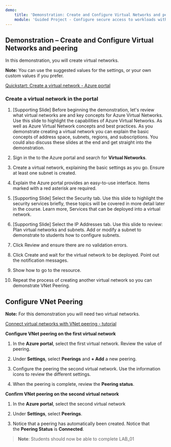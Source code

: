 ```yaml
---
demo:
    title: 'Demonstration: Create and Configure Virtual Networks and peering'
    module: 'Guided Project - Configure secure access to workloads with Azure virtual networking services'
---
```

## Demonstration – Create and Configure Virtual Networks and peering


In this demonstration, you will create virtual networks.

**Note:** You can use the suggested values for the settings, or your own custom values if you prefer.

[Quickstart: Create a virtual network - Azure portal](https://docs.microsoft.com/azure/virtual-network/quick-create-portal)

### Create a virtual network in the portal


   
1.  [Supporting Slide] Before beginning the demonstration, let's review what virtual networks are and key concepts for Azure Virtual Networks. Use this slide to highlight the capabilities of Azure Virtual Networks. As well as Azure Virtual Network concepts and best practices. As you demonstrate creating a virtual network you can explain the basic concepts of address space, subnets, regions, and subscriptions. You could also discuss these slides at the end and get straight into the demonstration.
   
2.  Sign in the to the Azure portal and search for **Virtual Networks**.
   
3.  Create a virtual network, explaining the basic settings as you go. Ensure at least one subnet is created. 
   
4.  Explain the Azure portal provides an easy-to-use interface. Items marked with a red asterisk are required.
   
5.  [Supporting Slide] Select the Security tab. Use this slide to highlight the security services briefly, these topics will be covered in more detail later in the course. Learn more, Services that can be deployed into a virtual network. 
   
6.  [Supporting Slide] Select the IP Addresses tab. Use this slide to review: Plan virtual networks and subnets. Add or modify a subnet to demonstrate to students how to configure subnets. 
7.  Click Review and ensure there are no validation errors.
8.  Click Create and wait for the virtual network to be deployed. Point out the notification messages. 
9.  Show how to go to the resource.
10. Repeat the process of creating another virtual network so you can demonstrate VNet Peering.

## Configure VNet Peering

**Note:** For this demonstration you will need two virtual networks.

[Connect virtual networks with VNet peering - tutorial](https://docs.microsoft.com/azure/virtual-network/tutorial-connect-virtual-networks-portal)

**Configure VNet peering on the first virtual network**

1. In the **Azure portal**, select the first virtual network. Review the value of peering. 

1. Under **Settings**, select **Peerings** and **+ Add** a new peering.

1. Configure the peering the second virtual network. Use the information icons to review the different settings. 

1. When the peering is complete, review the **Peering status**. 

**Confirm VNet peering on the second virtual network**

1. In the **Azure portal**, select the second virtual network

1. Under **Settings**, select **Peerings**.

1. Notice that a peering has automatically been created. Notice that the **Peering Status** is **Connected**.


>**Note**: Students should now be able to complete LAB_01

